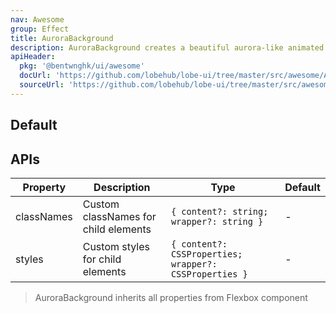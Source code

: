 ```yaml
---
nav: Awesome
group: Effect
title: AuroraBackground
description: AuroraBackground creates a beautiful aurora-like animated gradient background effect that can be used as a container for other content.
apiHeader:
  pkg: '@bentwnghk/ui/awesome'
  docUrl: 'https://github.com/lobehub/lobe-ui/tree/master/src/awesome/AuroraBackground/index.md'
  sourceUrl: 'https://github.com/lobehub/lobe-ui/tree/master/src/awesome/AuroraBackground/index.tsx'
---
```


## Default

<code src="./demos/index.tsx" iframe></code>

## APIs

| Property   | Description                          | Type                                                   | Default |
| ---------- | ------------------------------------ | ------------------------------------------------------ | ------- |
| classNames | Custom classNames for child elements | `{ content?: string; wrapper?: string }`               | -       |
| styles     | Custom styles for child elements     | `{ content?: CSSProperties; wrapper?: CSSProperties }` | -       |

> AuroraBackground inherits all properties from Flexbox component
